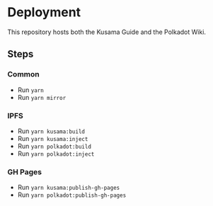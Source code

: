 # Deployment

This repository hosts both the Kusama Guide and the Polkadot Wiki.

## Steps

### Common

- Run `yarn`
- Run `yarn mirror`

### IPFS

- Run `yarn kusama:build`
- Run `yarn kusama:inject`
- Run `yarn polkadot:build`
- Run `yarn polkadot:inject`

### GH Pages

- Run `yarn kusama:publish-gh-pages`
- Run `yarn polkadot:publish-gh-pages`
